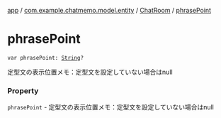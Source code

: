 [app](../../index.md) / [com.example.chatmemo.model.entity](../index.md) / [ChatRoom](index.md) / [phrasePoint](./phrase-point.md)

# phrasePoint

`var phrasePoint: `[`String`](https://kotlinlang.org/api/latest/jvm/stdlib/kotlin/-string/index.html)`?`

定型文の表示位置メモ：定型文を設定していない場合はnull

### Property

`phrasePoint` - 定型文の表示位置メモ：定型文を設定していない場合はnull